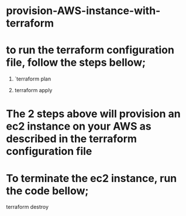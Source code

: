 # provision-AWS-instance-with-terraform


# to run the terraform configuration file, follow the steps bellow;

1. `terraform plan

2. terraform apply

# The 2 steps above will provision an ec2 instance on your AWS as described in the terraform configuration file

# To terminate the ec2 instance, run the code bellow;

terraform destroy
